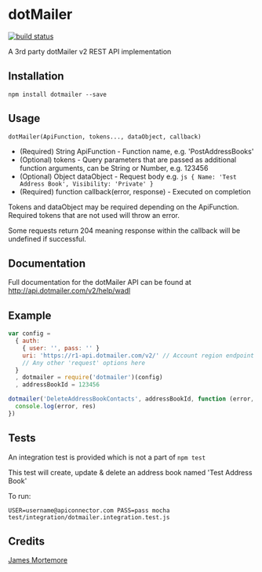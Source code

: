 # dotMailer

[![build status](https://secure.travis-ci.org/confuser/node-dotmailer.png)](http://travis-ci.org/confuser/node-dotmailer)

A 3rd party dotMailer v2 REST API implementation

## Installation

```
npm install dotmailer --save
```

## Usage
```dotMailer(ApiFunction, tokens..., dataObject, callback)```

- (Required) String ApiFunction - Function name, e.g. 'PostAddressBooks'
- (Optional) tokens - Query parameters that are passed as additional function arguments, can be String or Number, e.g. 123456
- (Optional) Object dataObject - Request body e.g. ```js { Name: 'Test Address Book', Visibility: 'Private' }```
- (Required) function callback(error, response) - Executed on completion


Tokens and dataObject may be required depending on the ApiFunction. Required tokens that are not used will throw an error.

Some requests return 204 meaning response within the callback will be undefined if successful.

## Documentation
Full documentation for the dotMailer API can be found at http://api.dotmailer.com/v2/help/wadl

## Example

```js
var config =
  { auth:
    { user: '', pass: '' }
    uri: 'https://r1-api.dotmailer.com/v2/' // Account region endpoint
    // Any other 'request' options here
  }
  , dotmailer = require('dotmailer')(config)
  , addressBookId = 123456

dotmailer('DeleteAddressBookContacts', addressBookId, function (error, res) {
  console.log(error, res)
})
```

## Tests
An integration test is provided which is not a part of ```npm test```

This test will create, update & delete an address book named 'Test Address Book'

To run:
```
USER=username@apiconnector.com PASS=pass mocha test/integration/dotmailer.integration.test.js
```

## Credits
[James Mortemore](https://github.com/confuser/)
